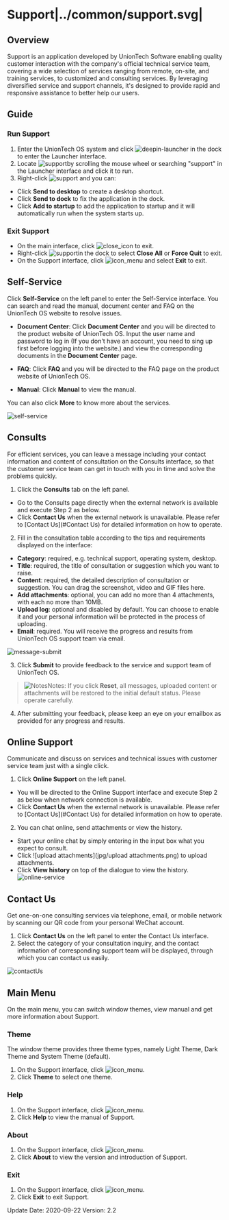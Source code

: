 # Support|../common/support.svg|

## Overview

Support is an application developed by UnionTech Software enabling quality customer interaction with the company's official technical service team, covering a wide selection of services ranging from remote, on-site, and training services, to customized and consulting services. By leveraging diversified service and support channels, it's designed to provide rapid and responsive assistance to better help our users.

## Guide

### Run Support

1.  Enter the UnionTech OS system and click ![deepin-launcher](icon/deepin-launcher.svg) in the dock to enter the Launcher interface.
2.  Locate ![support](icon/support.svg)by scrolling the mouse wheel or searching "support" in the Launcher interface and click it to run.
3.  Right-click ![support](icon/support.svg) and you can:

 - Click  **Send to desktop** to create a desktop shortcut.
 - Click **Send to dock** to fix the application in the dock.
 - Click **Add to startup** to add the application to startup and it will automatically run when the system starts up.

### Exit Support

- On the main interface, click ![close_icon](icon/close.svg) to exit.
-  Right-click ![support](icon/support.svg)in the dock to select **Close All** or **Force Quit** to exit.
- On the Support interface, click ![icon_menu](icon/icon_menu.svg) and select **Exit** to exit.

## Self-Service

Click **Self-Service** on the left panel to enter the Self-Service interface. You can search and read the manual, document center and FAQ on the UnionTech OS website to resolve issues.  

- **Document Center**: Click **Document Center** and you will be directed to the product website of UnionTech OS. Input the user name and password to log in (If you don't have an account, you need to sing up first before logging into the website.) and view the corresponding documents in the **Document Center** page.

- **FAQ**: Click **FAQ** and you will be directed to the FAQ page on the product website of UnionTech OS.  

- **Manual**: Click **Manual** to view the manual.

You can also click **More** to know more about the services.


![self-service](jpg/self-support-service.png)




## Consults

For efficient services, you can leave a message including your contact information and content of consultation on the Consults interface, so that the customer service team can get in touch with you in time and solve the problems quickly.

1.  Click the **Consults** tab on the left panel.

   - Go to the Consults page directly when the external network is available and execute Step 2 as below.
   - Click **Contact Us** when the external network is unavailable. Please refer to [Contact Us](#Contact Us) for detailed information on how to operate. 

2.  Fill in the consultation table according to the tips and requirements displayed on the interface:

   - **Category**: required, e.g. technical support, operating system, desktop.
   - **Title**: required, the title of consultation or suggestion which you want to raise.
   - **Content**: required, the detailed description of consultation or suggestion. You can drag the screenshot, video and GIF files here.  
   - **Add attachments**: optional, you can add no more than 4 attachments, with each no more than 10MB.
   - **Upload log**: optional and disabled by default. You can choose to enable it and your personal information will be protected in the process of uploading.
   - **Email**: required. You will receive the progress and results from UnionTech OS support team via email. 


   ![message-submit](jpg/message-submit.png)

3.   Click **Submit** to provide feedback to the service and support team of UnionTech OS.

   > ![Notes](icon/notes.svg)Notes: If you click **Reset**, all messages, uploaded content or attachments will be restored to the initial default status. Please operate carefully.

4.  After submitting your feedback, please keep an eye on your emailbox as provided for any progress and results.

## Online Support

Communicate and discuss on services and technical issues with customer service team just with a single click.

1.  Click **Online Support** on the left panel.

   - You will be directed to the Online Support interface and execute Step 2 as below when network connection is available.
   - Click **Contact Us** when the external network is unavailable. Please refer to [Contact Us](#Contact Us) for detailed information on how to operate. 

2.    You can chat online, send attachments or view the history.

   - Start your online chat by simply entering in the input box what you expect to consult. 
   - Click ![upload attachments](jpg/upload attachments.png) to upload attachments.
   - Click **View history** on top of the dialogue to view the history.![online-service](jpg/online-service.jpg)



## Contact Us

Get one-on-one consulting services via telephone, email, or mobile network by scanning our QR code from your personal WeChat account. 

1.  Click **Contact Us** on the left panel to enter the Contact Us interface.
2.   Select the category of your consultation inquiry, and the contact information of corresponding support team will be displayed, through which you can contact us easily.

![contactUs](jpg/contactUs.png)



## Main Menu

On the main menu, you can switch window themes, view manual and get more information about Support.

### Theme

The window theme provides three theme types, namely Light Theme, Dark Theme and System Theme (default).

1.   On the Support interface, click ![icon_menu](icon/icon_menu.svg).
2.   Click **Theme** to select one theme.

### Help

1.  On the Support interface, click ![icon_menu](icon/icon_menu.svg).
2.  Click **Help** to view the manual of Support.


### About

1.   On the Support interface, click ![icon_menu](icon/icon_menu.svg).
2.   Click **About** to view the version and introduction of Support.

### Exit

1.   On the Support interface, click ![icon_menu](icon/icon_menu.svg).
2.  Click **Exit** to exit Support.


<div class="version-info"><span>Update Date: 2020-09-22</span><span> Version: 2.2</span></div>